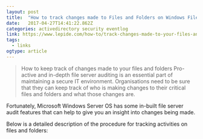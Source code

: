 ```yaml
---
layout: post 
title:  "How to track changes made to Files and Folders on Windows File Servers" 
date:   2017-04-27T14:41:22.862Z 
categories: activedirectory security eventlog
link: https://www.lepide.com/how-to/track-changes-made-to-your-files-and-folders.html 
tags:
  - links
ogtype: article 
---
```


> How to keep track of changes made to your files and folders
Pro-active and in-depth file server auditing is an essential part of maintaining a secure IT environment. Organisations need to be sure that they can keep track of who is making changes to their critical files and folders and what those changes are.

Fortunately, Microsoft Windows Server OS has some in-built file server audit features that can help to give you an insight into changes being made.

Below is a detailed description of the procedure for tracking activities on files and folders: